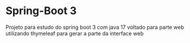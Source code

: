 # Spring-Boot 3
Projeto para estudo do spring boot 3 com java 17 voltado para parte web utilizando thymeleaf para gerar a parte da interface web
